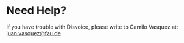 Need Help?
==================================

If you have trouble with Disvoice, please write to Camilo Vasquez at: juan.vasquez@fau.de

